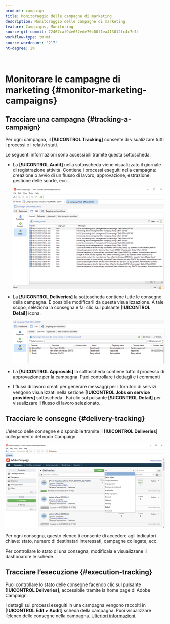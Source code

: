 ```yaml
---
product: campaign
title: Monitoraggio delle campagne di marketing
description: Monitoraggio delle campagne di marketing
feature: Campaigns, Monitoring
source-git-commit: 72467caf94e652ede70c00f1ea413012fc4c7e1f
workflow-type: tm+mt
source-wordcount: '217'
ht-degree: 2%

---
```


# Monitorare le campagne di marketing {#monitor-marketing-campaigns}

## Tracciare una campagna {#tracking-a-campaign}

Per ogni campagna, il **[!UICONTROL Tracking]** consente di visualizzare tutti i processi e i relativi stati.

Le seguenti informazioni sono accessibili tramite questa sottoscheda:

* La **[!UICONTROL Audit]** nella sottoscheda viene visualizzato il giornale di registrazione attività. Contiene i processi eseguiti nella campagna: creazione o avvio di un flusso di lavoro, approvazione, estrazione, gestione delle scorte, ecc.

   ![](assets/campaign-audit-tab.png)

* La **[!UICONTROL Deliveries]** la sottoscheda contiene tutte le consegne della campagna. È possibile modificarli da questa visualizzazione. A tale scopo, seleziona la consegna e fai clic sul pulsante **[!UICONTROL Detail]** icona.

   ![](assets/campaign-delivery-tab.png)

* La **[!UICONTROL Approvals]** la sottoscheda contiene tutto il processo di approvazione per la campagna. Puoi controllare i dettagli e i commenti

* I flussi di lavoro creati per generare messaggi per i fornitori di servizi vengono visualizzati nella sezione **[!UICONTROL Jobs on service providers]** sottoscheda . Fai clic sul pulsante **[!UICONTROL Detail]** per visualizzare il flusso di lavoro selezionato.

## Tracciare le consegne {#delivery-tracking}

L’elenco delle consegne è disponibile tramite il **[!UICONTROL Deliveries]** collegamento del nodo Campaign.

![](assets/filter-deliveries-from-homepage.png)

Per ogni consegna, questo elenco ti consente di accedere agli indicatori chiave: stato, numero di destinatari interessati, campagne collegate, ecc.

Per controllare lo stato di una consegna, modificala e visualizzane il dashboard e le schede.

<!--
>[!NOTE]
>
>Information concerning delivery details is available in [this section](../../delivery/using/about-message-tracking.md) section.
-->

## Tracciare l’esecuzione {#execution-tracking}

Puoi controllare lo stato delle consegne facendo clic sul pulsante **[!UICONTROL Deliveries]**, accessibile tramite la home page di Adobe Campaign.

I dettagli sui processi eseguiti in una campagna vengono raccolti in **[!UICONTROL Edit > Audit]** scheda della campagna. Puoi visualizzare l’elenco delle consegne nella campagna. [Ulteriori informazioni](#tracking-a-campaign).
